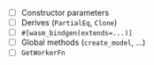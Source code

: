 * [ ] Constructor parameters
* [ ] Derives (`PartialEq`, `Clone`)
* [ ] `#[wasm_bindgen(extends=...)]`
* [ ] Global methods (`create_model`, …)
* [ ] `GetWorkerFn`